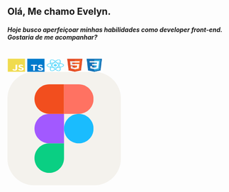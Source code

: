 ## Olá, Me chamo Evelyn. 
<h5> 
Hoje busco aperfeiçoar minhas habilidades como developer front-end. Gostaria de me acompanhar?

</h5>

<div style="display: inline_block"><br>
  <img align="center" alt="Rafa-Js" height="30" width="40" src="https://raw.githubusercontent.com/devicons/devicon/master/icons/javascript/javascript-plain.svg">
  <img align="center" alt="Rafa-Ts" height="30" width="40" src="https://raw.githubusercontent.com/devicons/devicon/master/icons/typescript/typescript-plain.svg">
  <img align="center" alt="Rafa-React" height="30" width="40" src="https://raw.githubusercontent.com/devicons/devicon/master/icons/react/react-original.svg">
  <img align="center" alt="Rafa-HTML" height="30" width="40" src="https://raw.githubusercontent.com/devicons/devicon/master/icons/html5/html5-original.svg">
  <img align="center" alt="Rafa-CSS" height="30" width="40" src="https://raw.githubusercontent.com/devicons/devicon/master/icons/css3/css3-original.svg">


</div>
<svg xmlns="http://www.w3.org/2000/svg" width="256" height="256" fill="none" viewBox="0 0 256 256"><rect width="256" height="256" fill="#F4F2ED" rx="60"/><g clip-path="url(#clip0_4_187)"><path fill="#0ACF83" d="M94.3467 228C112.747 228 127.68 213.067 127.68 194.667V161.333H94.3467C75.9467 161.333 61.0133 176.267 61.0133 194.667C61.0133 213.067 75.9467 228 94.3467 228Z"/><path fill="#A259FF" d="M61.0133 128C61.0133 109.6 75.9467 94.6667 94.3467 94.6667H127.68V161.333H94.3467C75.9467 161.333 61.0133 146.4 61.0133 128Z"/><path fill="#F24E1E" d="M61.0133 61.3333C61.0133 42.9333 75.9467 28 94.3467 28H127.68V94.6667H94.3467C75.9467 94.6667 61.0133 79.7333 61.0133 61.3333Z"/><path fill="#FF7262" d="M127.68 28H161.013C179.413 28 194.347 42.9333 194.347 61.3333C194.347 79.7333 179.413 94.6667 161.013 94.6667H127.68V28Z"/><path fill="#1ABCFE" d="M194.347 128C194.347 146.4 179.413 161.333 161.013 161.333C142.613 161.333 127.68 146.4 127.68 128C127.68 109.6 142.613 94.6667 161.013 94.6667C179.413 94.6667 194.347 109.6 194.347 128Z"/></g><defs><clipPath id="clip0_4_187"><rect width="133.36" height="200" fill="#fff" transform="translate(61 28)"/></clipPath></defs></svg>
